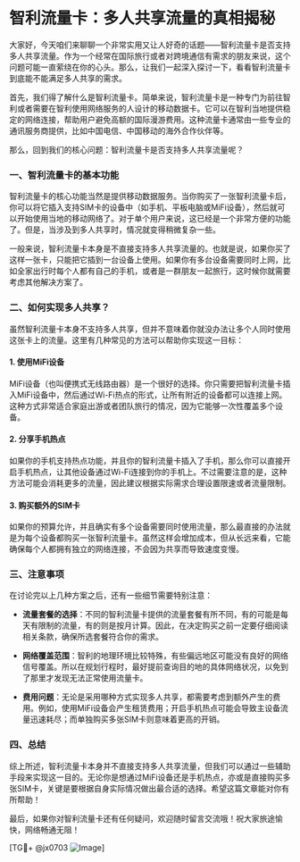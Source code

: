 # 智利流量卡：多人共享流量的真相揭秘

大家好，今天咱们来聊聊一个非常实用又让人好奇的话题——智利流量卡是否支持多人共享流量。作为一个经常在国际旅行或者对跨境通信有需求的朋友来说，这个问题可能一直萦绕在你的心头。那么，让我们一起深入探讨一下，看看智利流量卡到底能不能满足多人共享的需求。

首先，我们得了解什么是智利流量卡。简单来说，智利流量卡是一种专门为前往智利或者需要在智利使用网络服务的人设计的移动数据卡。它可以在智利当地提供稳定的网络连接，帮助用户避免高额的国际漫游费用。这种流量卡通常由一些专业的通讯服务商提供，比如中国电信、中国移动的海外合作伙伴等。

那么，回到我们的核心问题：智利流量卡是否支持多人共享流量呢？

### 一、智利流量卡的基本功能

智利流量卡的核心功能当然是提供移动数据服务。当你购买了一张智利流量卡后，你可以将它插入支持SIM卡的设备中（如手机、平板电脑或MiFi设备），然后就可以开始使用当地的移动网络了。对于单个用户来说，这已经是一个非常方便的功能了。但是，当涉及到多人共享时，情况就变得稍微复杂一些。

一般来说，智利流量卡本身是不直接支持多人共享流量的。也就是说，如果你买了这样一张卡，只能把它插到一台设备上使用。如果你有多台设备需要同时上网，比如全家出行时每个人都有自己的手机，或者是一群朋友一起旅行，这时候你就需要考虑其他解决方案了。

### 二、如何实现多人共享？

虽然智利流量卡本身不支持多人共享，但并不意味着你就没办法让多个人同时使用这张卡上的流量。这里有几种常见的方法可以帮助你实现这一目标：

#### 1. 使用MiFi设备
MiFi设备（也叫便携式无线路由器）是一个很好的选择。你只需要把智利流量卡插入MiFi设备中，然后通过Wi-Fi热点的形式，让所有附近的设备都可以连接上网。这种方式非常适合家庭出游或者团队旅行的情况，因为它能够一次性覆盖多个设备。

#### 2. 分享手机热点
如果你的手机支持热点功能，并且你的智利流量卡插入了手机，那么你可以直接开启手机热点，让其他设备通过Wi-Fi连接到你的手机上。不过需要注意的是，这种方法可能会消耗更多的流量，因此建议根据实际需求合理设置限速或者流量限制。

#### 3. 购买额外的SIM卡
如果你的预算允许，并且确实有多个设备需要同时使用流量，那么最直接的办法就是为每个设备都购买一张智利流量卡。虽然这样会增加成本，但从长远来看，它能确保每个人都拥有独立的网络连接，不会因为共享而导致速度变慢。

### 三、注意事项

在讨论完以上几种方案之后，还有一些细节需要特别注意：

- **流量套餐的选择**：不同的智利流量卡提供的流量套餐有所不同，有的可能是每天有限制的流量，有的则是按月计算。因此，在决定购买之前一定要仔细阅读相关条款，确保所选套餐符合你的需求。
  
- **网络覆盖范围**：智利的地理环境比较特殊，有些偏远地区可能没有良好的网络信号覆盖。所以在规划行程时，最好提前查询目的地的具体网络状况，以免到了那里才发现无法正常使用流量卡。

- **费用问题**：无论是采用哪种方式实现多人共享，都需要考虑到额外产生的费用。例如，使用MiFi设备会产生租赁费用；开启手机热点可能会导致主设备流量迅速耗尽；而单独购买多张SIM卡则意味着更高的开销。

### 四、总结

综上所述，智利流量卡本身并不直接支持多人共享流量，但我们可以通过一些辅助手段来实现这一目的。无论你是想通过MiFi设备还是手机热点，亦或是直接购买多张SIM卡，关键是要根据自身实际情况做出最合适的选择。希望这篇文章能对你有所帮助！

最后，如果你对智利流量卡还有任何疑问，欢迎随时留言交流哦！祝大家旅途愉快，网络畅通无阻！

[TG💪+ @jx0703 ![Image](https://github.com/user-attachments/assets/dbca1d08-cadb-493c-b0ec-ad6f7a83f270)]